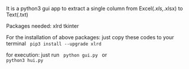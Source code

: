 It is a python3 gui app to extract a single column from Excel(*.xls,*.xlsx) to Text(.txt)


Packages needed:
	xlrd
	tkinter

For the installation of above packages:
just copy these codes to your terminal
<code>
pip3 install --upgrade xlrd
</code>

for execution:
just run
<code>
python gui.py
</code>
or
<code>
python3 hui.py
</code>